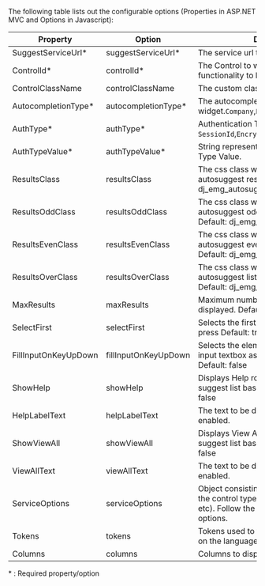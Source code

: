 ﻿The following table lists out the configurable options (Properties in ASP.NET MVC and Options in Javascript):

Property			 |   Option 			 |  Description																								
---------------------|-----------------------|--------------------------------------------------------------------------------------
SuggestServiceUrl*	 | suggestServiceUrl*	 | The service url to fetch the data.													
ControlId*			 | controlId*			 | The Control to which the autosuggest functionality to be attached.					
ControlClassName	 | controlClassName		 | The custom class for the control.													
AutocompletionType*	 | autocompletionType*	 | The autocompletion type of the widget.`Company`,`Executive`,`Source` etc.							  
AuthType*			 | authType*			 | Authentication Type of the AutoSuggest. `SessionId`,`EncryptedToken`,`SuggestContext`. 
AuthTypeValue*		 | authTypeValue*		 | String representation of Authentication Type Value.									 
ResultsClass		 | resultsClass			 | The css class which is applied to the autosuggest results container.	<span class="label">Default: dj_emg_autosuggest_results</span>			
ResultsOddClass		 | resultsOddClass		 | The css class which is applied to the autosuggest odd results container.	<span class="label">Default: dj_emg_autosuggest_odd</span>			
ResultsEvenClass	 | resultsEvenClass		 | The css class which is applied to the autosuggest even results container. <span class="label">Default: dj_emg_autosuggest_even</span>		
ResultsOverClass	 | resultsOverClass		 | The css class which is applied to the autosuggest list item when it is hovered. <span class="label">Default: dj_emg_autosuggest_over</span>	
MaxResults			 | maxResults			 | Maximum number of results to be displayed. <span class="label">Default: 10</span>													
SelectFirst			 | selectFirst			 | Selects the first element on the list on key press <span class="label">Default: true</span>											
FillInputOnKeyUpDown | fillInputOnKeyUpDown	 | Selects the element and puts it into the input textbox as we traverse up & down. <span class="label">Default: false</span>			
ShowHelp			 | showHelp				 | Displays Help row on the top of the suggest list based on the value. <span class="label">Default: false</span>						
HelpLabelText		 | helpLabelText		 | The text to be displayed when help row is enabled. 				
ShowViewAll			 | showViewAll			 | Displays View All row at the bottom of the suggest list based on the value. <span class="label">Default: false</span>				
ViewAllText			 | viewAllText			 | The text to be displayed when help row is enabled.									 
ServiceOptions		 | serviceOptions		 | Object consisting of options specific to the control type (E.g: Source, Executive etc). Follow the guide for <a href="http://www.factiva.com/cp_developer/Producthelp/Suggest/suggest.htm" target="_blank">REST Service</a> options. 
Tokens				 | tokens				 | Tokens used to translate the text based on the language.								 
Columns				 | columns				 | Columns to display in the suggest results.		 									 

<span class="atn">* : Required property/option</span>

